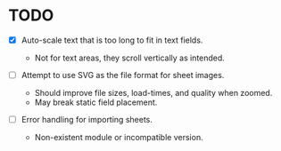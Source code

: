 # TODO
- [x] Auto-scale text that is too long to fit in text fields.
    - Not for text areas, they scroll vertically as intended.

- [ ] Attempt to use SVG as the file format for sheet images.
    - Should improve file sizes, load-times, and quality when zoomed.
    - May break static field placement.

- [ ] Error handling for importing sheets.
    - Non-existent module or incompatible version.
